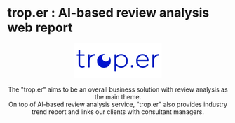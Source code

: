 # trop.er : AI-based review analysis web report

<p align="center">
  <img src="assets/logo.png" width="200" alt="trop.er logo" />
  <p align="center">
    The "trop.er" aims to be an overall business solution with review analysis as the main theme. <br/>
    On top of AI-based review analysis service, "trop.er" also provides industry trend report and links our clients with consultant managers. 
  </p>
</p>
